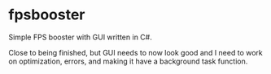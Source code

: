 # fpsbooster
Simple FPS booster with GUI written in C#.

Close to being finished, but GUI needs to now look good and I need to work on optimization, errors, and making it have a background task function.
